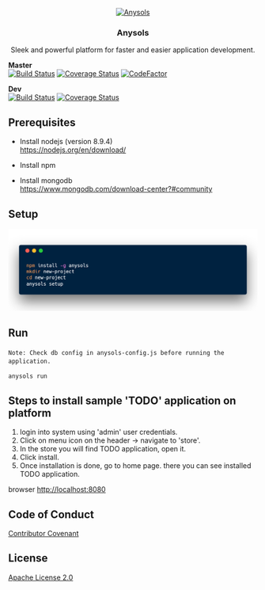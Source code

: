 <p align="center">
  <a href="https://anysols.com">
    <img src="https://anysols.com/assets/img/logo-small.png" alt="Anysols" height=72>
  </a>

  <h3 align="center">Anysols</h3>

  <p align="center">
    Sleek and powerful platform for faster and easier application development.
  </p>
</p>

**Master**  
[![Build Status](https://travis-ci.org/anysols/anysols.svg?branch=master)](https://travis-ci.org/anysols/anysols) 
[![Coverage Status](https://coveralls.io/repos/github/anysols/anysols/badge.svg?branch=master)](https://coveralls.io/github/anysols/anysols?branch=master)
[![CodeFactor](https://www.codefactor.io/repository/github/anysols/anysols/badge)](https://www.codefactor.io/repository/github/anysols/anysols)

**Dev**  
[![Build Status](https://travis-ci.org/anysols/anysols.svg?branch=platform)](https://travis-ci.org/anysols/anysols) 
[![Coverage Status](https://coveralls.io/repos/github/anysols/anysols/badge.svg?branch=platform)](https://coveralls.io/github/anysols/anysols?branch=platform)

## Prerequisites
* Install nodejs  (version 8.9.4)  
https://nodejs.org/en/download/

* Install npm

* Install mongodb  
https://www.mongodb.com/download-center?#community

## Setup
![Set up](./resources/carbon.png)

## Run
`Note: Check db config in anysols-config.js before running the application.`

```cmd 
anysols run
```

## Steps to install sample 'TODO' application on platform

1. login into system using 'admin' user credentials.
2. Click on menu icon on the header -> navigate to 'store'.
3. In the store you will find TODO application, open it.
4. Click install.
5. Once installation is done, go to home page. there you can see installed TODO application.

browser [http://localhost:8080](http://localhost:8080)

## Code of Conduct
[Contributor Covenant](/CODE_OF_CONDUCT.md)

## License
[Apache License 2.0](/LICENSE)
